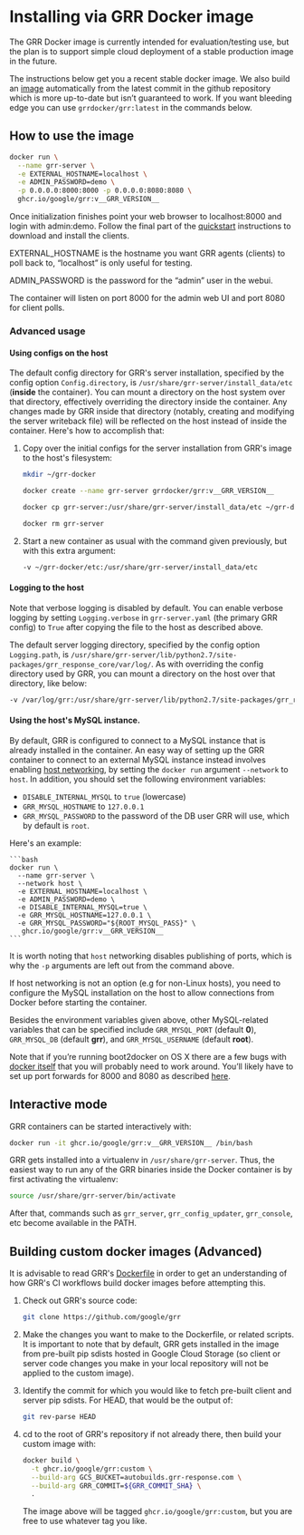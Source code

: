 # Installing via GRR Docker image

The GRR Docker image is currently intended for evaluation/testing use, but
the plan is to support simple cloud deployment of a stable production image in
the future.

The instructions below get you a recent stable docker image. We also build an
[image](https://registry.hub.docker.com/u/grrdocker/grr/) automatically from the
latest commit in the github repository which is more up-to-date but isn’t
guaranteed to work. If you want bleeding edge you can use `grrdocker/grr:latest`
in the commands below.

## How to use the image

```bash
docker run \
  --name grr-server \
  -e EXTERNAL_HOSTNAME=localhost \
  -e ADMIN_PASSWORD=demo \
  -p 0.0.0.0:8000:8000 -p 0.0.0.0:8080:8080 \
  ghcr.io/google/grr:v__GRR_VERSION__
```

Once initialization finishes point your web browser to localhost:8000 and login
with admin:demo. Follow the final part of the [quickstart](../quickstart.md)
instructions to download and install the clients.

EXTERNAL_HOSTNAME is the hostname you want GRR agents (clients) to poll back
to, “localhost” is only useful for testing.

ADMIN_PASSWORD is the password for the “admin” user in the webui.

The container will listen on port 8000 for the admin web UI and port 8080 for
client polls.

### Advanced usage

#### Using configs on the host

The default config directory for GRR's server installation, specified by
the config option `Config.directory`, is
`/usr/share/grr-server/install_data/etc` (**inside** the container). You can
mount a directory on the host system over that directory, effectively
overriding the directory inside the container. Any changes made by GRR inside
that directory (notably, creating and modifying the server writeback file) will
be reflected on the host instead of inside the container. Here's how to
accomplish that:

1. Copy over the initial configs for the server installation from GRR's image
to the host's filesystem:
    ```bash
    mkdir ~/grr-docker

    docker create --name grr-server grrdocker/grr:v__GRR_VERSION__

    docker cp grr-server:/usr/share/grr-server/install_data/etc ~/grr-docker

    docker rm grr-server
    ```

1. Start a new container as usual with the command given previously, but with
this extra argument:

    ```bash
    -v ~/grr-docker/etc:/usr/share/grr-server/install_data/etc
    ```

#### Logging to the host

Note that verbose logging is disabled by default. You can enable verbose
logging by setting `Logging.verbose` in `grr-server.yaml`
(the primary GRR config) to `True` after copying the file to the host as
described above.

The default server logging directory, specified by the config option
`Logging.path`, is
`/usr/share/grr-server/lib/python2.7/site-packages/grr_response_core/var/log/`.
As with overriding the config directory used by GRR, you can mount a directory
on the host over that directory, like below:

```bash
-v /var/log/grr:/usr/share/grr-server/lib/python2.7/site-packages/grr_response_core/var/log
```

#### Using the host's MySQL instance.

By default, GRR is configured to connect to a MySQL instance that is
already installed in the container. An easy way of setting up the GRR container
to connect to an external MySQL instance instead involves enabling
[host networking](https://docs.docker.com/network/host/), by setting the
`docker run` argument `--network` to `host`. In addition, you should set
the following environment variables:

- `DISABLE_INTERNAL_MYSQL` to `true` (lowercase)
- `GRR_MYSQL_HOSTNAME` to `127.0.0.1`
- `GRR_MYSQL_PASSWORD` to the password of the DB user GRR will use, which by
default is `root`.

Here's an example:

    ```bash
    docker run \
      --name grr-server \
      --network host \
      -e EXTERNAL_HOSTNAME=localhost \
      -e ADMIN_PASSWORD=demo \
      -e DISABLE_INTERNAL_MYSQL=true \
      -e GRR_MYSQL_HOSTNAME=127.0.0.1 \
      -e GRR_MYSQL_PASSWORD="${ROOT_MYSQL_PASS}" \
       ghcr.io/google/grr:v__GRR_VERSION__
    ```

It is worth noting that `host` networking disables publishing of ports,
which is why the `-p` arguments are left out from the command above.

If host networking is not an option (e.g for non-Linux hosts), you need
to configure the MySQL installation on the host to allow connections from
Docker before starting the container.

Besides the environment variables given above, other
MySQL-related variables that can be specified include
`GRR_MYSQL_PORT` (default **0**), `GRR_MYSQL_DB` (default **grr**), and
`GRR_MYSQL_USERNAME` (default **root**).

Note that if you’re running boot2docker on OS X there are a few bugs with
[docker itself](https://github.com/boot2docker/boot2docker/issues/824) that you
will probably need to work around. You’ll likely have to set up port forwards
for 8000 and 8080 as described
[here](https://github.com/boot2docker/boot2docker/blob/master/doc/WORKAROUNDS.md).

## Interactive mode

GRR containers can be started interactively with:

```bash
docker run -it ghcr.io/google/grr:v__GRR_VERSION__ /bin/bash
```

GRR gets installed into a virtualenv in
`/usr/share/grr-server`. Thus, the easiest way to run any of the GRR binaries
inside the Docker container is by first activating the virtualenv:

```bash
source /usr/share/grr-server/bin/activate
```

After that, commands such as `grr_server`, `grr_config_updater`, `grr_console`,
etc become available in the PATH.

## Building custom docker images (Advanced)

It is advisable to read GRR's
[Dockerfile](https://github.com/google/grr/blob/master/Dockerfile) in order to
get an understanding of how GRR's CI workflows build docker images before
attempting this.

1. Check out GRR's source code:

    ```bash
    git clone https://github.com/google/grr
    ```

1. Make the changes you want to make to the Dockerfile, or related scripts.
It is important to note that by default, GRR gets installed in the image from
pre-built pip sdists hosted in Google Cloud Storage (so client or server code
changes you make in your local repository will not be applied to the custom
image).

1. Identify the commit for which you would like to fetch pre-built client
and server pip sdists. For HEAD, that would be the output of:

    ```bash
    git rev-parse HEAD
    ```

1. cd to the root of GRR's repository if not already there, then build your
custom image with:

    ```bash
    docker build \
      -t ghcr.io/google/grr:custom \
      --build-arg GCS_BUCKET=autobuilds.grr-response.com \
      --build-arg GRR_COMMIT=${GRR_COMMIT_SHA} \
      .
    ```

    The image above will be tagged `ghcr.io/google/grr:custom`, but you are free to
use whatever tag you like.
